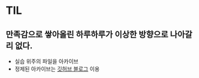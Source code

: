 # TIL

## 만족감으로 쌓아올린 하루하루가 이상한 방향으로 나아갈 리 없다.
- 실습 위주의 파일을 아카이브
- 정제된 아카이브는 [깃허브 블로그](https://6mini.github.io) 이용